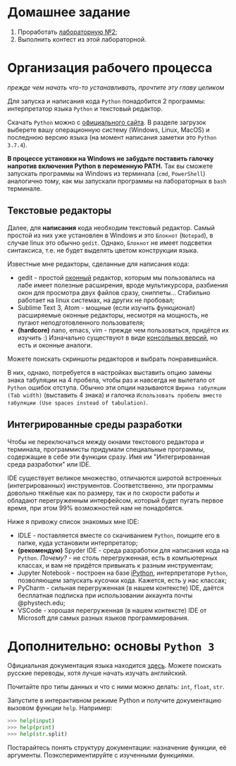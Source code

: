 # Домашнее задание
1. Проработать [лабораторную №2](http://cs.mipt.ru/algo/lessons/lab2.html);
2. Выполнить контест из этой лабораторной.

# Организация рабочего процесса
_прежде чем начать что-то устанавливать, прочтите эту главу целиком_

Для запуска и написания кода `Python` понадобится 2 программы: интерпретатор языка `Python` и текстовый редактор.

Скачать `Python` можно с [официального сайта](https://www.python.org/).
В разделе загрузок выберете вашу операционную систему (Windows, Linux, MacOS) и последнюю версию языка (на момент написания заметки это `Python 3.7.4`).

__В процессе установки на Windows не забудьте поставить галочку напротив включения Python в переменную PATH.__
Так вы сможете запускать программы на Windows из терминала (`cmd`, `PowerShell`) аналогично тому, как мы запускали программы на лабораторных в `bash` терминале.

## Текстовые редакторы
Далее, для __написания__ кода необходим текстовый редактор.
Самый простой из них уже установлен в Windows и это `Блокнот` (`Notepad`), в случае linux это обычно `gedit`.
Однако, `Блокнот` не имеет подсветки синтаксиса, т.е. не будет выделять цветом конструкции языка.

Известные мне редакторы, сделанные для написания кода:
- gedit - простой [оконный](https://ru.wikipedia.org/wiki/%D0%93%D1%80%D0%B0%D1%84%D0%B8%D1%87%D0%B5%D1%81%D0%BA%D0%B8%D0%B9_%D0%B8%D0%BD%D1%82%D0%B5%D1%80%D1%84%D0%B5%D0%B9%D1%81_%D0%BF%D0%BE%D0%BB%D1%8C%D0%B7%D0%BE%D0%B2%D0%B0%D1%82%D0%B5%D0%BB%D1%8F) редактор, которым мы пользовались на лабе имеет полезные расширения, вроде мультикурсора, разбиения окон для просмотра двух файлов сразу, сниппеты... Стабильно работает на linux системах, на других не пробовал;
- Sublime Text 3, Atom - мощные (если изучить функционал) расширяемые оконные редакторы, несмотря на мощность, не пугают неподготовленного пользователя;
- __(hardcore)__ nano, emacs, vim - прежде чем пользоваться, придётся их изучить :) Изначально существуют в виде [консольных версий](https://ru.wikipedia.org/wiki/%D0%98%D0%BD%D1%82%D0%B5%D1%80%D1%84%D0%B5%D0%B9%D1%81_%D0%BA%D0%BE%D0%BC%D0%B0%D0%BD%D0%B4%D0%BD%D0%BE%D0%B9_%D1%81%D1%82%D1%80%D0%BE%D0%BA%D0%B8), но есть и оконные аналоги.

Можете поискать скриншоты редакторов и выбрать понравившийся.

В них, однако, потребуется в настройках выставить опцию замены знака табуляции на 4 пробела, чтобы раз и навсегда не вылетало от `Python` ошибок отступа.
Обычно эти опции называются `Ширина табуляции (Tab width)` (выставить 4 знака) и галочка `Использовать пробелы вместо табуляции (Use spaces instead of tabulation)`.

## Интегрированные среды разработки
Чтобы не переключаться между окнами текстового редактора и терминала, программисты придумали специальные программы, содержащие в себе эти функции сразу.
Имя им "Интегрированная среда разработки" или IDE.

IDE существует великое множество, отличаются широтой встроенных (интегрированных) инструментов.
Соответственно, эти программы довольно тяжёлые как по размеру, так и по скорости работы и обладают перегруженным интерфейсом, который будет пугать первое время, при этом 99% возможностей нам не понадобятся.

Ниже я привожу список знакомых мне IDE:
- IDLE - поставляется вместе со скачиванием `Python`, поищите его в папке, куда установили интерпретатор;
- __(рекомендую)__ Spyder IDE - среда разработки для написания кода на `Python`. _Почему?_ - не столь перегруженная, есть в компьютерных классах, и вам не придётся привыкать к разным инструментам;
- Jupyter Notebook - построен на базе [iPython](https://ru.wikipedia.org/wiki/IPython), интерпретаторе `Python`, позволяющем запускать кусочки кода. Кажется, есть у нас классах;
- PyCharm - сильная перегруженная (в нашем контексте) IDE, даётся бесплатная подписка при использовании аккаунта почты @phystech.edu;
- VSCode - хорошая перегруженная (в нашем контексте) IDE от Microsoft для самых разных языков программирования.

# Дополнительно: основы `Python 3`
Официальная документация языка находится [здесь](https://docs.python.org/3/).
Можете поискать русские переводы, хотя лучше начать изучать английский.

Почитайте про типы данных и что с ними можно делать: `int`, `float`, `str`.

Запустите в интерактивном режиме Python и получите документацию вызовом функции `help`.
Например:
```python
>>> help(input)
>>> help(print)
>>> help(str.split)
```

Постарайтесь понять структуру документации: назначение функции, её аргументы.
Поэкспериментируйте с изученными функциями.
